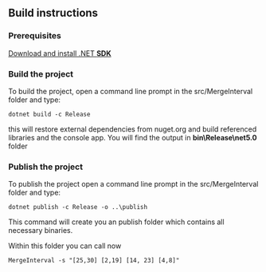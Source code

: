 ## Build instructions
### Prerequisites

[Download and install .NET **SDK**](https://dotnet.microsoft.com/download)

### Build the project
To build the project, open a command line prompt in the src/MergeInterval folder and type:

```
dotnet build -c Release
```
this will restore external dependencies from nuget.org and build referenced libraries and the console app. You will find the output in **bin\Release\net5.0** folder

### Publish the project
To publish the project open a command line prompt in the src/MergeInterval folder and type:

```
dotnet publish -c Release -o ..\publish
```
This command will create you an publish folder which contains all necessary binaries.

Within this folder you can call now

```
MergeInterval -s "[25,30] [2,19] [14, 23] [4,8]"
```



